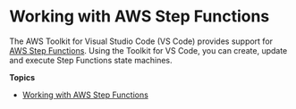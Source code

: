 # Working with AWS Step Functions<a name="stepfunctions"></a>

The AWS Toolkit for Visual Studio Code \(VS Code\) provides support for [AWS Step Functions](https://aws.amazon.com/step-functions/)\. Using the Toolkit for VS Code, you can create, update and execute Step Functions state machines\.

**Topics**
+ [Working with AWS Step Functions](bulding-stepfunctions.md)